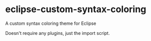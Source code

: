 # eclipse-custom-syntax-coloring
A custom syntax coloring theme for Eclipse

Doesn't require any plugins, just the import script.
